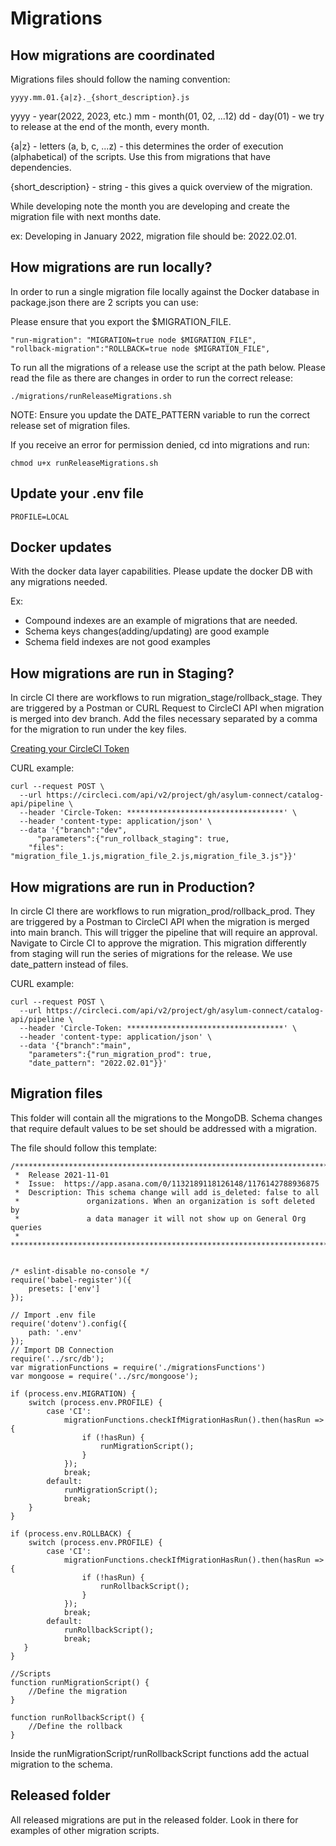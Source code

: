 # Migrations

## How migrations are coordinated

Migrations files should follow the naming convention:

```
yyyy.mm.01.{a|z}._{short_description}.js
```

yyyy - year(2022, 2023, etc.)
mm - month(01, 02, ...12)
dd - day(01) - we try to release at the end of the month, every month.

{a|z} - letters (a, b, c, ...z) - this determines the order of execution (alphabetical) of the scripts. Use this from migrations that have dependencies.

{short_description} - string - this gives a quick overview of the migration.

While developing note the month you are developing and create the migration file with next months date.

ex: Developing in January 2022, migration file should be: 2022.02.01.

## How migrations are run locally?

In order to run a single migration file locally against the Docker database in package.json there are 2 scripts you can use:

Please ensure that you export the $MIGRATION_FILE.

```
"run-migration": "MIGRATION=true node $MIGRATION_FILE",
"rollback-migration":"ROLLBACK=true node $MIGRATION_FILE",
```

To run all the migrations of a release use the script at the path below. Please read the file as there are changes in order to run the correct release:

```
./migrations/runReleaseMigrations.sh
```

NOTE: Ensure you update the DATE_PATTERN variable to run the correct release set of migration files.

If you receive an error for permission denied, cd into migrations and run:

```
chmod u+x runReleaseMigrations.sh
```

## Update your .env file

```
PROFILE=LOCAL
```

## Docker updates

With the docker data layer capabilities. Please update the docker DB with any migrations needed.

Ex:

- Compound indexes are an example of migrations that are needed.
- Schema keys changes(adding/updating) are good example
- Schema field indexes are not good examples

## How migrations are run in Staging?

In circle CI there are workflows to run migration_stage/rollback_stage. They are triggered by a Postman or CURL Request to CircleCI API when migration is merged into dev branch. Add the files necessary separated by a comma for the migration to run under the key files.

[Creating your CircleCI Token](https://circleci.com/docs/2.0/managing-api-tokens/)

CURL example:

```
curl --request POST \
  --url https://circleci.com/api/v2/project/gh/asylum-connect/catalog-api/pipeline \
  --header 'Circle-Token: ***********************************' \
  --header 'content-type: application/json' \
  --data '{"branch":"dev",
      "parameters":{"run_rollback_staging": true,
    "files": "migration_file_1.js,migration_file_2.js,migration_file_3.js"}}'
```

## How migrations are run in Production?

In circle CI there are workflows to run migration_prod/rollback_prod. They are triggered by a Postman to CircleCI API when the migration is merged into main branch. This will trigger the pipeline that will require an approval. Navigate to Circle CI to approve the migration. This migration differently from staging will run the series of migrations for the release. We use date_pattern instead of files.

CURL example:

```
curl --request POST \
  --url https://circleci.com/api/v2/project/gh/asylum-connect/catalog-api/pipeline \
  --header 'Circle-Token: ***********************************' \
  --header 'content-type: application/json' \
  --data '{"branch":"main",
    "parameters":{"run_migration_prod": true,
    "date_pattern": "2022.02.01"}}'
```

## Migration files

This folder will contain all the migrations to the MongoDB. Schema changes that require default values to be set should be addressed with a migration.

The file should follow this template:

```
/**********************************************************************************
 *  Release 2021-11-01
 *  Issue:  https://app.asana.com/0/1132189118126148/1176142788936875
 *  Description: This schema change will add is_deleted: false to all
 *               organizations. When an organization is soft deleted by
 *               a data manager it will not show up on General Org queries
 * ********************************************************************************


/* eslint-disable no-console */
require('babel-register')({
	presets: ['env']
});

// Import .env file
require('dotenv').config({
	path: '.env'
});
// Import DB Connection
require('../src/db');
var migrationFunctions = require('./migrationsFunctions')
var mongoose = require('../src/mongoose');

if (process.env.MIGRATION) {
	switch (process.env.PROFILE) {
		case 'CI':
			migrationFunctions.checkIfMigrationHasRun().then(hasRun => {
				if (!hasRun) {
					runMigrationScript();
				}
			});
			break;
		default:
			runMigrationScript();
			break;
	}
}

if (process.env.ROLLBACK) {
	switch (process.env.PROFILE) {
		case 'CI':
			migrationFunctions.checkIfMigrationHasRun().then(hasRun => {
				if (!hasRun) {
					runRollbackScript();
				}
			});
			break;
		default:
			runRollbackScript();
			break;
   }
}

//Scripts
function runMigrationScript() {
	//Define the migration
}

function runRollbackScript() {
	//Define the rollback
}

```

Inside the runMigrationScript/runRollbackScript functions add the actual migration to the schema.

## Released folder

All released migrations are put in the released folder. Look in there for examples of other migration scripts.
